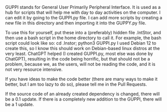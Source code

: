 GUPPI stands for General User Primarily Peripheral Interface. It is used as a hub for scripts that will help me with day to day activities on the computer. I can edit it by going to the GUPPI.py file. I can add more scripts by creating a new file in this directory and then importing it into the GUPPY.py file.

To use this for yourself, put these into a (preferably) hidden file .IntStor, and then use a
bash script in the home directory to call it. For example, the bash script could look like so:
  cd .Instor;
  python3 GUPPI.py
I used Debian 12 to create this, so I know this should work on Debian-based linux distros at 
the very least.
ChatGPT helped (I created GUPPI.py, most else was done by ChatGPT), resulting in the code being horrific, but that should not be a problem, because we, as the users, will not be reading the code, and it is not very resource intensive.

If you have ideas to make the code better (there are many ways to make it better, but I am too
lazy to do so), please tell me in the Pull Requests.

If the source code of an already created dependency is changed, there will be a 0.1 update. If there is a completely new
addition to the GUPPI, there will be a 1 update.
